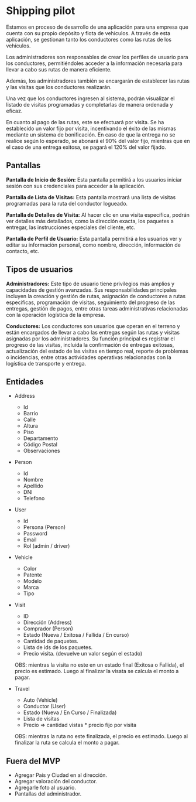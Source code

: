 # Shipping pilot

Estamos en proceso de desarrollo de una aplicación para una empresa que cuenta con su propio depósito y flota de vehículos. A través de esta aplicación, se gestionan tanto los conductores como las rutas de los vehículos.

Los administradores son responsables de crear los perfiles de usuario para los conductores, permitiéndoles acceder a la información necesaria para llevar a cabo sus rutas de manera eficiente.

Además, los administradores también se encargarán de establecer las rutas y las visitas que los conductores realizarán.

Una vez que los conductores ingresen al sistema, podrán visualizar el listado de visitas programadas y completarlas de manera ordenada y eficaz.

En cuanto al pago de las rutas, este se efectuará por visita. Se ha establecido un valor fijo por visita, incentivando el éxito de las mismas mediante un sistema de bonificación. En caso de que la entrega no se realice según lo esperado, se abonará el 90% del valor fijo, mientras que en el caso de una entrega exitosa, se pagará el 120% del valor fijado.

## Pantallas

**Pantalla de Inicio de Sesión:** Esta pantalla permitirá a los usuarios iniciar sesión con sus credenciales para acceder a la aplicación.

**Pantalla de Lista de Visitas:** Esta pantalla mostrará una lista de visitas programadas para la ruta del conductor logueado.

**Pantalla de Detalles de Visita:** Al hacer clic en una visita específica, podrán ver detalles más detallados, como la dirección exacta, los paquetes a entregar, las instrucciones especiales del cliente, etc.

**Pantalla de Perfil de Usuario:** Esta pantalla permitirá a los usuarios ver y editar su información personal, como nombre, dirección, información de contacto, etc.

## Tipos de usuarios

**Administradores:** Este tipo de usuario tiene privilegios más amplios y capacidades de gestión avanzadas. Sus responsabilidades principales incluyen la creación y gestión de rutas, asignación de conductores a rutas específicas, programación de visitas, seguimiento del progreso de las entregas, gestión de pagos, entre otras tareas administrativas relacionadas con la operación logística de la empresa.

**Conductores:** Los conductores son usuarios que operan en el terreno y están encargados de llevar a cabo las entregas según las rutas y visitas asignadas por los administradores. Su función principal es registrar el progreso de las visitas, incluida la confirmación de entregas exitosas, actualización del estado de las visitas en tiempo real, reporte de problemas o incidencias, entre otras actividades operativas relacionadas con la logística de transporte y entrega.

## Entidades

- Address
  - Id
  - Barrio
  - Calle
  - Altura
  - Piso
  - Departamento
  - Código Postal
  - Observaciones

- Person
  - Id
  - Nombre
  - Apellido
  - DNI
  - Telefono

- User
  - Id
  - Persona (Person)
  - Password
  - Email
  - Rol (admin / driver)

- Vehicle
  - Color
  - Patente
  - Modelo
  - Marca
  - Tipo

- Visit
  - ID
  - Dirección (Address)
  - Comprador (Person)
  - Estado (Nueva / Exitosa / Fallida / En curso)
  - Cantidad de paquetes.
  - Lista de ids de los paquetes.
  - Precio visita. (devuelve un valor según el estado)

  OBS: mientras la visita no este en un estado final (Exitosa o Fallida), el precio es estimado. Luego al finalizar la visata se calcula el monto a pagar.

- Travel
  - Auto (Vehicle)
  - Conductor (User)
  - Estado (Nueva / En Curso / Finalizada)
  - Lista de visitas
  - Precio => cantidad vistas * precio fijo por visita 
    
  OBS: mientras la ruta no este finalizada, el precio es estimado. Luego al finalizar la ruta se calcula el monto a pagar.

## Fuera del MVP
  - Agregar Pais  y Ciudad en al dirección.
  - Agregar valoración del conductor.
  - Agregarle foto al usuario.
  - Pantallas del administrador.